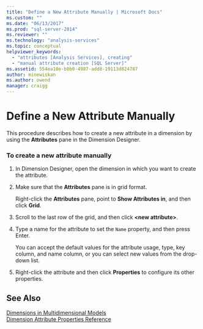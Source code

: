 ```yaml
---
title: "Define a New Attribute Manually | Microsoft Docs"
ms.custom: ""
ms.date: "06/13/2017"
ms.prod: "sql-server-2014"
ms.reviewer: ""
ms.technology: "analysis-services"
ms.topic: conceptual
helpviewer_keywords: 
  - "attributes [Analysis Services], creating"
  - "manual attribute creation [SQL Server]"
ms.assetid: 554ea10e-b0b0-4987-add8-19113d824787
author: minewiskan
ms.author: owend
manager: craigg
---
```

# Define a New Attribute Manually
  This procedure describes how to create a new attribute in a dimension by using the **Attributes** pane in the Dimension Designer.  
  
### To create a new attribute manually  
  
1.  In Dimension Designer, open the dimension in which you want to create the attribute.  
  
2.  Make sure that the **Attributes** pane is in grid format.  
  
     Right-click the **Attributes** pane, point to **Show Attributes in**, and then click **Grid**.  
  
3.  Scroll to the last row of the grid, and then click **\<new attribute>**.  
  
4.  Type a name for the attribute to set the `Name` property, and then press Enter.  
  
     You can accept the default values for the attribute usage, type, key column, and name column, or you can select new values from the drop-down list.  
  
5.  Right-click the attribute and then click **Properties** to configure its other properties.  
  
## See Also  
 [Dimensions in Multidimensional Models](multidimensional-models/dimensions-in-multidimensional-models.md)   
 [Dimension Attribute Properties Reference](multidimensional-models/dimension-attribute-properties-reference.md)  
  
  

